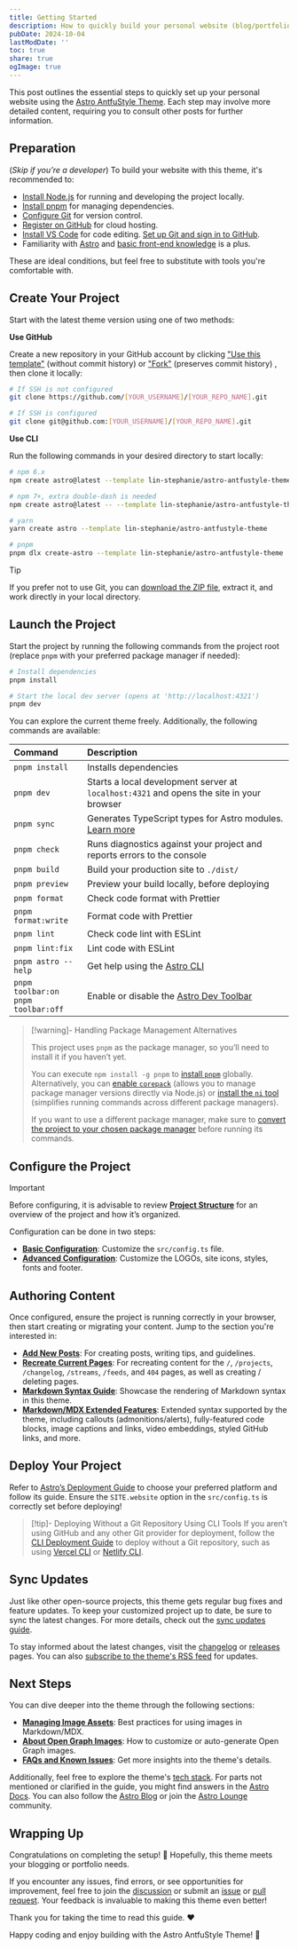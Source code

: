 ```yaml
---
title: Getting Started
description: How to quickly build your personal website (blog/portfolio) with Astro AntfuStyle Theme
pubDate: 2024-10-04
lastModDate: ''
toc: true
share: true
ogImage: true
---
```


This post outlines the essential steps to quickly set up your personal website using the [Astro AntfuStyle Theme](https://github.com/lin-stephanie/astro-antfustyle-theme). Each step may involve more detailed content, requiring you to consult other posts for further information.

## Preparation

(_Skip if you’re a developer_) To build your website with this theme, it's recommended to:

- [Install Node.js](https://nodejs.org/en/download/package-manager) for running and developing the project locally.
- [Install pnpm](https://pnpm.io/installation) for managing dependencies.
- [Configure Git](https://docs.github.com/en/get-started/getting-started-with-git/set-up-git) for version control.
- [Register on GitHub](https://docs.github.com/en/get-started/start-your-journey/creating-an-account-on-github) for cloud hosting.
- [Install VS Code](https://code.visualstudio.com/download) for code editing. [Set up Git and sign in to GitHub](https://code.visualstudio.com/docs/sourcecontrol/intro-to-git#_set-up-git-in-vs-code).
- Familiarity with [Astro](https://docs.astro.build/en/getting-started/) and [basic front-end knowledge](https://medium.com/swlh/web-development-fundamentals-for-newcomers-part-1-front-end-2e77f830754e) is a plus.

These are ideal conditions, but feel free to substitute with tools you're comfortable with.

## Create Your Project

Start with the latest theme version using one of two methods:

**Use GitHub**

Create a new repository in your GitHub account by clicking ["Use this template"](https://github.com/new?template_name=astro-antfustyle-theme&template_owner=lin-stephanie) (without commit history) or ["Fork"](https://github.com/lin-stephanie/astro-antfustyle-theme/fork) (preserves commit history) , then clone it locally:

```bash
# If SSH is not configured
git clone https://github.com/[YOUR_USERNAME]/[YOUR_REPO_NAME].git

# If SSH is configured
git clone git@github.com:[YOUR_USERNAME]/[YOUR_REPO_NAME].git
```

**Use CLI**

Run the following commands in your desired directory to start locally:

```bash
# npm 6.x
npm create astro@latest --template lin-stephanie/astro-antfustyle-theme

# npm 7+, extra double-dash is needed
npm create astro@latest -- --template lin-stephanie/astro-antfustyle-theme

# yarn
yarn create astro --template lin-stephanie/astro-antfustyle-theme

# pnpm
pnpm dlx create-astro --template lin-stephanie/astro-antfustyle-theme
```

> [!tip] 
> If you prefer not to use Git, you can [download the ZIP file](https://github.com/lin-stephanie/astro-antfustyle-theme/archive/refs/heads/main.zip), extract it, and work directly in your local directory.

## Launch the Project

Start the project by running the following commands from the project root (replace `pnpm` with your preferred package manager if needed):

```bash
# Install dependencies
pnpm install

# Start the local dev server (opens at 'http://localhost:4321')
pnpm dev
```

You can explore the current theme freely. Additionally, the following commands are available:

| Command                                     | Description                                                                                                                 |
| :------------------------------------------ | :-------------------------------------------------------------------------------------------------------------------------- |
| `pnpm install`                              | Installs dependencies                                                                                                       |
| `pnpm dev`                                  | Starts a local development server at `localhost:4321` and opens the site in your browser                                    |
| `pnpm sync`                                 | Generates TypeScript types for Astro modules. [Learn more](https://docs.astro.build/en/reference/cli-reference/#astro-sync) |
| `pnpm check`                                | Runs diagnostics against your project and reports errors to the console                                                     |
| `pnpm build`                                | Build your production site to `./dist/`                                                                                     |
| `pnpm preview`                              | Preview your build locally, before deploying                                                                                |
| `pnpm format`                               | Check code format with Prettier                                                                                             |
| `pnpm format:write`                         | Format code with Prettier                                                                                                   |
| `pnpm lint`                                 | Check code lint with ESLint                                                                                                 |
| `pnpm lint:fix`                             | Lint code with ESLint                                                                                                       |
| `pnpm astro --help`                         | Get help using the [Astro CLI](https://docs.astro.build/en/reference/cli-reference/)                                        |
| `pnpm toolbar:on`<br>`pnpm toolbar:off`<br> | Enable or disable the [Astro Dev Toolbar](https://docs.astro.build/en/guides/dev-toolbar/)                                  |


> [!warning]- Handling Package Management Alternatives
> 
> This project uses `pnpm` as the package manager, so you’ll need to install it if you haven’t yet.
>
> You can execute `npm install -g pnpm` to [install `pnpm`](https://pnpm.io/installation) globally. Alternatively, you can [enable `corepack`](https://github.com/nodejs/corepack) (allows you to manage package manager versions directly via Node.js) or [install the `ni` tool](https://github.com/antfu-collective/ni) (simplifies running commands across different package managers).
>
> If you want to use a different package manager, make sure to [convert the project to your chosen package manager](https://astro-antfustyle-theme.vercel.app/blog/faqs-and-known-issues/#revert-from-pnpm-to-npm-or-yarn) before running its commands.

## Configure the Project

> [!important]
> Before configuring, it is advisable to review [**Project Structure**](https://astro-antfustyle-theme.vercel.app/blog/project-structure/) for an overview of the project and how it’s organized.

Configuration can be done in two steps:

- [**Basic Configuration**](https://astro-antfustyle-theme.vercel.app/blog/basic-configuration/): Customize the `src/config.ts` file.
- [**Advanced Configuration**](https://astro-antfustyle-theme.vercel.app/blog/advanced-configuration/): Customize the LOGOs, site icons, styles, fonts and footer.

## Authoring Content

Once configured, ensure the project is running correctly in your browser, then start creating or migrating your content. Jump to the section you're interested in:

- [**Add New Posts**](https://astro-antfustyle-theme.vercel.app/blog/add-new-posts/): For creating posts, writing tips, and guidelines.
- [**Recreate Current Pages**](https://astro-antfustyle-theme.vercel.app/blog/recreate-current-pages/): For recreating content for the `/`, `/projects`, `/changelog`, `/streams`, `/feeds`, and `404` pages, as well as creating / deleting pages.
- [**Markdown Syntax Guide**](https://astro-antfustyle-theme.vercel.app/blog/markdown-syntax-guide/): Showcase the rendering of Markdown syntax in this theme.
- [**Markdown/MDX Extended Features**](https://astro-antfustyle-theme.vercel.app/blog/markdown-mdx-extended-features/): Extended syntax supported by the theme, including callouts (admonitions/alerts), fully-featured code blocks, image captions and links, video embeddings, styled GitHub links, and more.

## Deploy Your Project

Refer to [Astro’s Deployment Guide](https://docs.astro.build/en/guides/deploy/) to choose your preferred platform and follow its guide. Ensure the `SITE.website` option in the `src/config.ts` is correctly set before deploying!

> [!tip]- Deploying Without a Git Repository Using CLI Tools
> If you aren’t using GitHub and any other Git provider for deployment, follow the [CLI Deployment Guide](https://docs.astro.build/en/guides/deploy/#cli-deployment) to deploy without a Git repository, such as using [Vercel CLI](https://vercel.com/docs/deployments/deploy-with-vercel-cli#deploying-to-vercel-with-vercel-cli) or [Netlify CLI](https://docs.netlify.com/functions/deploy/#manual-deploys-with-cli).

## Sync Updates

Just like other open-source projects, this theme gets regular bug fixes and feature updates. To keep your customized project up to date, be sure to sync the latest changes. For more details, check out the [sync updates guide](https://astro-antfustyle-theme.vercel.app/blog/sync-updates/).

To stay informed about the latest changes, visit the [changelog](https://astro-antfustyle-theme.vercel.app/changelog/) or [releases](https://github.com/lin-stephanie/astro-antfustyle-theme/releases) pages. You can also [subscribe to the theme's RSS feed](https://astro-antfustyle-theme.vercel.app/rss.xml) for updates.

## Next Steps

You can dive deeper into the theme through the following sections:

- [**Managing Image Assets**](https://astro-antfustyle-theme.vercel.app/blog/managing-image-assets/): Best practices for using images in Markdown/MDX.
- [**About Open Graph Images**](https://astro-antfustyle-theme.vercel.app/blog/about-open-graph-images/): How to customize or auto-generate Open Graph images.
- [**FAQs and Known Issues**](https://astro-antfustyle-theme.vercel.app/blog/faqs-and-known-issues/): Get more insights into the theme's details.

Additionally, feel free to explore the theme's [tech stack](https://astro-antfustyle-theme.vercel.app/projects/). For parts not mentioned or clarified in the guide, you might find answers in the [Astro Docs](https://docs.astro.build/en/getting-started/). You can also follow the [Astro Blog](https://astro.build/blog/) or join the [Astro Lounge](https://discord.com/invite/grF4GTXXYm) community.

## Wrapping Up

Congratulations on completing the setup! 🎉 Hopefully, this theme meets your blogging or portfolio needs.

If you encounter any issues, find errors, or see opportunities for improvement, feel free to join the [discussion](https://github.com/lin-stephanie/astro-antfustyle-theme/discussions) or submit an [issue](https://github.com/lin-stephanie/astro-antfustyle-theme/issues) or [pull request](https://github.com/lin-stephanie/astro-antfustyle-theme/pulls). Your feedback is invaluable to making this theme even better!

Thank you for taking the time to read this guide. ❤️ 

Happy coding and enjoy building with the Astro AntfuStyle Theme! 🌟

